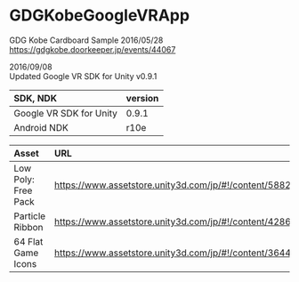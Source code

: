 # GDGKobeGoogleVRApp  
GDG Kobe Cardboard Sample 2016/05/28  
https://gdgkobe.doorkeeper.jp/events/44067

2016/09/08  
Updated Google VR SDK for Unity v0.9.1  

|SDK, NDK|version|
|:--|:--|
|Google VR SDK for Unity|0.9.1|
|Android NDK|r10e|

|Asset|URL|
|:--|:--|
| Low Poly: Free Pack | https://www.assetstore.unity3d.com/jp/#!/content/58821 |
| Particle Ribbon | https://www.assetstore.unity3d.com/jp/#!/content/42866 |
| 64 Flat Game Icons | https://www.assetstore.unity3d.com/jp/#!/content/36440 |